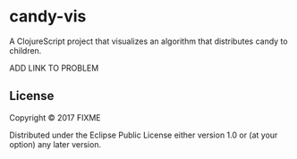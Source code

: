 # candy-vis

A ClojureScript project that visualizes an algorithm that distributes candy to
children.

ADD LINK TO PROBLEM
## License

Copyright © 2017 FIXME

Distributed under the Eclipse Public License either version 1.0 or (at
your option) any later version.
